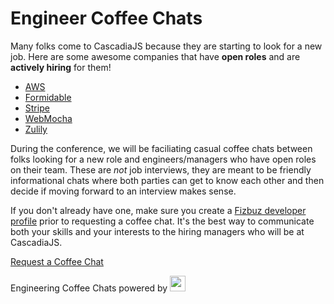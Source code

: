 # Engineer Coffee Chats

Many folks come to CascadiaJS because they are starting to look for a new job. Here are some awesome companies that have **open roles** and are **actively hiring** for them!

* [AWS](/aws)
* [Formidable](/formidable)
* [Stripe](/stripe)
* [WebMocha](/web-mocha)
* [Zulily](/zulily)

During the conference, we will be faciliating casual coffee chats between folks looking for a new role and engineers/managers who have open roles on their team. These are _not_ job interviews, they are meant to be friendly informational chats where both parties can get to know each other and then decide if moving forward to an interview makes sense.

If you don't already have one, make sure you create a <a href="https://fizbuz.com">Fizbuz developer profile</a> prior to requesting a coffee chat. It's the best way to communicate both your skills and your interests to the hiring managers who will be at CascadiaJS.

<a class="cta" href="https://cascadiajs.typeform.com/to/eSABNv">Request a Coffee Chat</a>

Engineering Coffee Chats powered by <a href="https://fizbuz.com"><img src="${STATIC}/images/sponsors/fizbuz.svg" height="25px"></a>